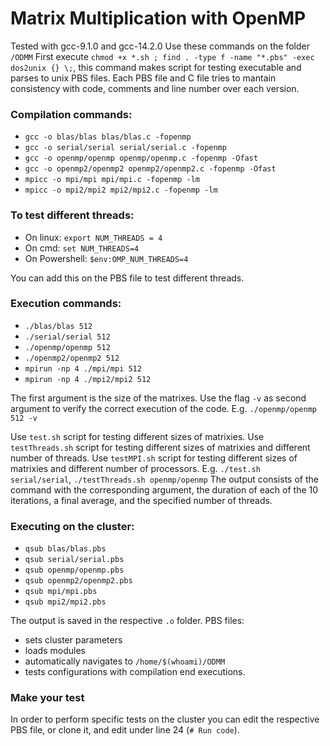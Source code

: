 # Matrix Multiplication with OpenMP
Tested with gcc-9.1.0 and gcc-14.2.0
Use these commands on the folder `/ODMM`
First execute `chmod +x *.sh ; find . -type f -name "*.pbs" -exec dos2unix {} \;`, this command makes script for testing executable and parses to unix PBS files.
Each PBS file and C file tries to mantain consistency with code, comments and line number over each version.

### Compilation commands:
- `gcc -o blas/blas blas/blas.c -fopenmp`
- `gcc -o serial/serial serial/serial.c -fopenmp`
- `gcc -o openmp/openmp openmp/openmp.c -fopenmp -Ofast`
- `gcc -o openmp2/openmp2 openmp2/openmp2.c -fopenmp -Ofast`
- `mpicc -o mpi/mpi mpi/mpi.c -fopenmp -lm`
- `mpicc -o mpi2/mpi2 mpi2/mpi2.c -fopenmp -lm`

### To test different threads:
- On linux: `export NUM_THREADS = 4`
- On cmd: `set NUM_THREADS=4`
- On Powershell: `$env:OMP_NUM_THREADS=4`

You can add this on the PBS file to test different threads.

### Execution commands:
- `./blas/blas 512`
- `./serial/serial 512`
- `./openmp/openmp 512`
- `./openmp2/openmp2 512`
- `mpirun -np 4 ./mpi/mpi 512`
- `mpirun -np 4 ./mpi2/mpi2 512`

The first argument is the size of the matrixes.
Use the flag `-v` as second argument to verify the correct execution of the code.
E.g. `./openmp/openmp 512 -v`

Use `test.sh` script for testing different sizes of matrixies.
Use `testThreads.sh` script for testing different sizes of matrixies and different number of threads.
Use `testMPI.sh` script for testing different sizes of matrixies and different number of processors.
E.g. `./test.sh serial/serial`, `./testThreads.sh openmp/openmp`
The output consists of the command with the corresponding argument, the duration of each of the 10 iterations, a final average, and the specified number of threads.

### Executing on the cluster:
- `qsub blas/blas.pbs`
- `qsub serial/serial.pbs`
- `qsub openmp/openmp.pbs`
- `qsub openmp2/openmp2.pbs`
- `qsub mpi/mpi.pbs`
- `qsub mpi2/mpi2.pbs`

The output is saved in the respective `.o` folder.
PBS files:
- sets cluster parameters
- loads modules
- automatically navigates to `/home/$(whoami)/ODMM`
- tests configurations with compilation end executions.

### Make your test
In order to perform specific tests on the cluster you can edit the respective PBS file, or clone it, and edit under line 24 (`# Run code`).